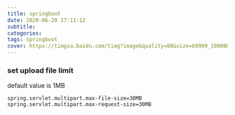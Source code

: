 ```yaml
---
title: springboot
date: 2020-06-20 17:11:12
subtitle:
categories:
tags: springboot
cover: https://timgsa.baidu.com/timg?image&quality=80&size=b9999_10000&sec=1595491297174&di=232901179fa5ab97d7a35a531e58123b&imgtype=0&src=http%3A%2F%2Fwww.bizhidaquan.com%2Fd%2Ffile%2Fdongman%2Frenwu%2F2014-11-20%2F71fd235900b92149418c472ddf19933d.jpg
---
```


### set upload file limit
default value is 1MB
```properties
spring.servlet.multipart.max-file-size=30MB
spring.servlet.multipart.max-request-size=30MB
```
